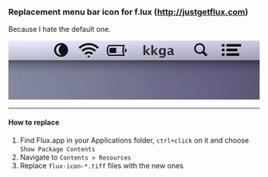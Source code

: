 ### Replacement menu bar icon for f.lux (http://justgetflux.com)

Because I hate the default one.

![Screenshot](screenshot.png)

***

#### How to replace

1. Find Flux.app in your Applications folder, `ctrl+click` on it and choose `Show Package Contents`
2. Navigate to `Contents > Resources`
3. Replace `flux-icon-*.tiff` files with the new ones